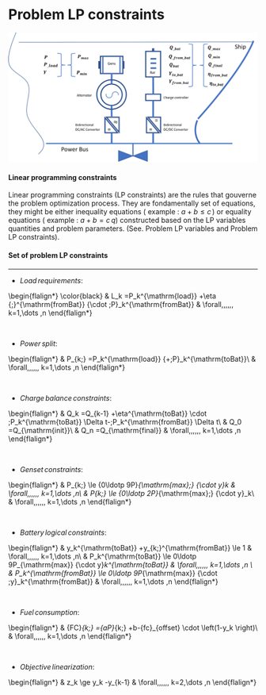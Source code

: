 Problem LP constraints
=====================

![Screenshot](img/hyh_illustration_constraints.png)

#### Linear programming constraints

Linear programming constraints (LP constraints) are the rules that gouverne the problem optimization process. They are fondamentally set of equations, they might be either inequality equations ( example : ${a} + {b} \le {c}\,$)   or equality equations  ( example : ${a} + {b} = {c}\,q$) constructed based on the LP variables quantities and problem parameters. (See. Problem LP variables and Problem LP constraints). 

#### Set of problem LP constraints
---



- $Load\,requirements :$ 

\begin{flalign*}
\color{black}
& L_k =P_k^{\mathrm{load}} +\eta {\;}^{\mathrm{fromBat}} {\cdot \;P}_k^{\mathrm{fromBat}}  & \forall\,\,\,\,\,\, k=1,\dots ,n
\end{flalign*}        


<br>

- $Power \, split :$ 

\begin{flalign*}
& P_{k\;} =P_k^{\mathrm{load}} {+\;P}_k^{\mathrm{toBat}}\ & \forall\,\,\,\,\,\, k=1,\dots ,n 
\end{flalign*}         

<br>

- $Charge \,balance \,constraints :$

\begin{flalign*}
& Q_k =Q_{k-1} +\eta^{\mathrm{toBat}} \cdot \;P_k^{\mathrm{toBat}} \Delta t-\;P_k^{\mathrm{fromBat}} \Delta t\\
& Q_0 =Q_{\mathrm{init}}\\
& Q_n =Q_{\mathrm{final}} & \forall\,\,\,\,\,\, k=1,\dots ,n
\end{flalign*}   

<br>

- $Genset\, constraints :$


\begin{flalign*}
& P_{k\;} \le {0\ldotp 9P}_{\mathrm{max}\;} {\cdot y}_k  & \forall\,\,\,\,\,\, k=1,\dots ,n\\
& P_{k\;} \le {0\ldotp 2P}_{\mathrm{max}\;} {\cdot y}_k\ & \forall\,\,\,\,\,\, k=1,\dots ,n 
\end{flalign*}   

<br>

- $Battery \,logical \,constraints :$ 


\begin{flalign*}
& y_k^{\mathrm{toBat}} +y_{k\;}^{\mathrm{fromBat}} \le 1  & \forall\,\,\,\,\,\, k=1,\dots ,n\\
& P_k^{\mathrm{toBat}} \le 0\ldotp 9P_{\mathrm{max}} {\cdot y}_k^{\mathrm{toBat}} & \forall\,\,\,\,\,\, k=1,\dots ,n \\
& P_k^{\mathrm{fromBat}} \le 0\ldotp 9P_{\mathrm{max}} {\cdot \;y}_k^{\mathrm{fromBat}}  & \forall\,\,\,\,\,\, k=1,\dots ,n
\end{flalign*}    

<br>

- $Fuel \,consumption :$

\begin{flalign*}
& {FC}_{k\;} ={aP}_{k\;} +b-{fc}_{offset} \cdot \left(1-y_k \right)\  & \forall\,\,\,\,\,\, k=1,\dots ,n
\end{flalign*}


<br>

- $Objective \,linearization :$ 


\begin{flalign*}
& z_k \ge y_k -y_{k-1} & \forall\,\,\,\,\,\, k=2,\dots ,n
\end{flalign*}         

<br>
<br>